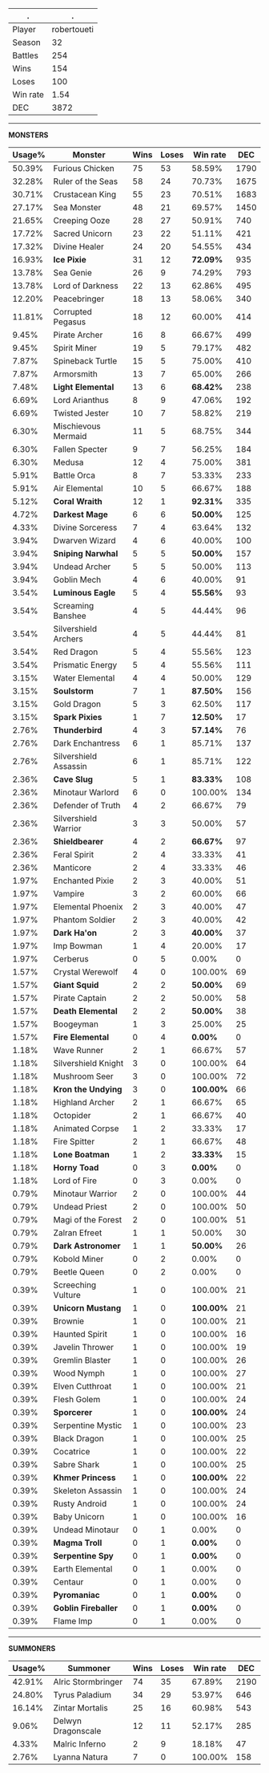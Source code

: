 .|.
|-|-
Player|robertoueti
Season|32
Battles|254
Wins|154
Loses|100
Win rate|1.54
DEC|3872

---
**MONSTERS**

Usage%|Monster|Wins|Loses|Win rate|DEC|
-|-|-|-|-|-|
50.39%|Furious Chicken|75|53|58.59%|1790|
32.28%|Ruler of the Seas|58|24|70.73%|1675|
30.71%|Crustacean King|55|23|70.51%|1683|
27.17%|Sea Monster|48|21|69.57%|1450|
21.65%|Creeping Ooze|28|27|50.91%|740|
17.72%|Sacred Unicorn|23|22|51.11%|421|
17.32%|Divine Healer|24|20|54.55%|434|
16.93%|**Ice Pixie**|31|12|**72.09%**|935|
13.78%|Sea Genie|26|9|74.29%|793|
13.78%|Lord of Darkness|22|13|62.86%|495|
12.20%|Peacebringer|18|13|58.06%|340|
11.81%|Corrupted Pegasus|18|12|60.00%|414|
9.45%|Pirate Archer|16|8|66.67%|499|
9.45%|Spirit Miner|19|5|79.17%|482|
7.87%|Spineback Turtle|15|5|75.00%|410|
7.87%|Armorsmith|13|7|65.00%|266|
7.48%|**Light Elemental**|13|6|**68.42%**|238|
6.69%|Lord Arianthus|8|9|47.06%|192|
6.69%|Twisted Jester|10|7|58.82%|219|
6.30%|Mischievous Mermaid|11|5|68.75%|344|
6.30%|Fallen Specter|9|7|56.25%|184|
6.30%|Medusa|12|4|75.00%|381|
5.91%|Battle Orca|8|7|53.33%|233|
5.91%|Air Elemental|10|5|66.67%|188|
5.12%|**Coral Wraith**|12|1|**92.31%**|335|
4.72%|**Darkest Mage**|6|6|**50.00%**|125|
4.33%|Divine Sorceress|7|4|63.64%|132|
3.94%|Dwarven Wizard|4|6|40.00%|100|
3.94%|**Sniping Narwhal**|5|5|**50.00%**|157|
3.94%|Undead Archer|5|5|50.00%|113|
3.94%|Goblin Mech|4|6|40.00%|91|
3.54%|**Luminous Eagle**|5|4|**55.56%**|93|
3.54%|Screaming Banshee|4|5|44.44%|96|
3.54%|Silvershield Archers|4|5|44.44%|81|
3.54%|Red Dragon|5|4|55.56%|123|
3.54%|Prismatic Energy|5|4|55.56%|111|
3.15%|Water Elemental|4|4|50.00%|129|
3.15%|**Soulstorm**|7|1|**87.50%**|156|
3.15%|Gold Dragon|5|3|62.50%|117|
3.15%|**Spark Pixies**|1|7|**12.50%**|17|
2.76%|**Thunderbird**|4|3|**57.14%**|76|
2.76%|Dark Enchantress|6|1|85.71%|137|
2.76%|Silvershield Assassin|6|1|85.71%|122|
2.36%|**Cave Slug**|5|1|**83.33%**|108|
2.36%|Minotaur Warlord|6|0|100.00%|134|
2.36%|Defender of Truth|4|2|66.67%|79|
2.36%|Silvershield Warrior|3|3|50.00%|57|
2.36%|**Shieldbearer**|4|2|**66.67%**|97|
2.36%|Feral Spirit|2|4|33.33%|41|
2.36%|Manticore|2|4|33.33%|46|
1.97%|Enchanted Pixie|2|3|40.00%|51|
1.97%|Vampire|3|2|60.00%|66|
1.97%|Elemental Phoenix|2|3|40.00%|47|
1.97%|Phantom Soldier|2|3|40.00%|42|
1.97%|**Dark Ha'on**|2|3|**40.00%**|37|
1.97%|Imp Bowman|1|4|20.00%|17|
1.97%|Cerberus|0|5|0.00%|0|
1.57%|Crystal Werewolf|4|0|100.00%|69|
1.57%|**Giant Squid**|2|2|**50.00%**|69|
1.57%|Pirate Captain|2|2|50.00%|58|
1.57%|**Death Elemental**|2|2|**50.00%**|38|
1.57%|Boogeyman|1|3|25.00%|25|
1.57%|**Fire Elemental**|0|4|**0.00%**|0|
1.18%|Wave Runner|2|1|66.67%|57|
1.18%|Silvershield Knight|3|0|100.00%|64|
1.18%|Mushroom Seer|3|0|100.00%|72|
1.18%|**Kron the Undying**|3|0|**100.00%**|66|
1.18%|Highland Archer|2|1|66.67%|65|
1.18%|Octopider|2|1|66.67%|40|
1.18%|Animated Corpse|1|2|33.33%|17|
1.18%|Fire Spitter|2|1|66.67%|48|
1.18%|**Lone Boatman**|1|2|**33.33%**|15|
1.18%|**Horny Toad**|0|3|**0.00%**|0|
1.18%|Lord of Fire|0|3|0.00%|0|
0.79%|Minotaur Warrior|2|0|100.00%|44|
0.79%|Undead Priest|2|0|100.00%|50|
0.79%|Magi of the Forest|2|0|100.00%|51|
0.79%|Zalran Efreet|1|1|50.00%|30|
0.79%|**Dark Astronomer**|1|1|**50.00%**|26|
0.79%|Kobold Miner|0|2|0.00%|0|
0.79%|Beetle Queen|0|2|0.00%|0|
0.39%|Screeching Vulture|1|0|100.00%|21|
0.39%|**Unicorn Mustang**|1|0|**100.00%**|21|
0.39%|Brownie|1|0|100.00%|21|
0.39%|Haunted Spirit|1|0|100.00%|16|
0.39%|Javelin Thrower|1|0|100.00%|19|
0.39%|Gremlin Blaster|1|0|100.00%|26|
0.39%|Wood Nymph|1|0|100.00%|27|
0.39%|Elven Cutthroat|1|0|100.00%|21|
0.39%|Flesh Golem|1|0|100.00%|24|
0.39%|**Sporcerer**|1|0|**100.00%**|24|
0.39%|Serpentine Mystic|1|0|100.00%|23|
0.39%|Black Dragon|1|0|100.00%|25|
0.39%|Cocatrice|1|0|100.00%|22|
0.39%|Sabre Shark|1|0|100.00%|25|
0.39%|**Khmer Princess**|1|0|**100.00%**|22|
0.39%|Skeleton Assassin|1|0|100.00%|24|
0.39%|Rusty Android|1|0|100.00%|24|
0.39%|Baby Unicorn|1|0|100.00%|16|
0.39%|Undead Minotaur|0|1|0.00%|0|
0.39%|**Magma Troll**|0|1|**0.00%**|0|
0.39%|**Serpentine Spy**|0|1|**0.00%**|0|
0.39%|Earth Elemental|0|1|0.00%|0|
0.39%|Centaur|0|1|0.00%|0|
0.39%|**Pyromaniac**|0|1|**0.00%**|0|
0.39%|**Goblin Fireballer**|0|1|**0.00%**|0|
0.39%|Flame Imp|0|1|0.00%|0|

---
**SUMMONERS**

Usage%|Summoner|Wins|Loses|Win rate|DEC|
-|-|-|-|-|-|
42.91%|Alric Stormbringer|74|35|67.89%|2190|
24.80%|Tyrus Paladium|34|29|53.97%|646|
16.14%|Zintar Mortalis|25|16|60.98%|543|
9.06%|Delwyn Dragonscale|12|11|52.17%|285|
4.33%|Malric Inferno|2|9|18.18%|47|
2.76%|Lyanna Natura|7|0|100.00%|158|
